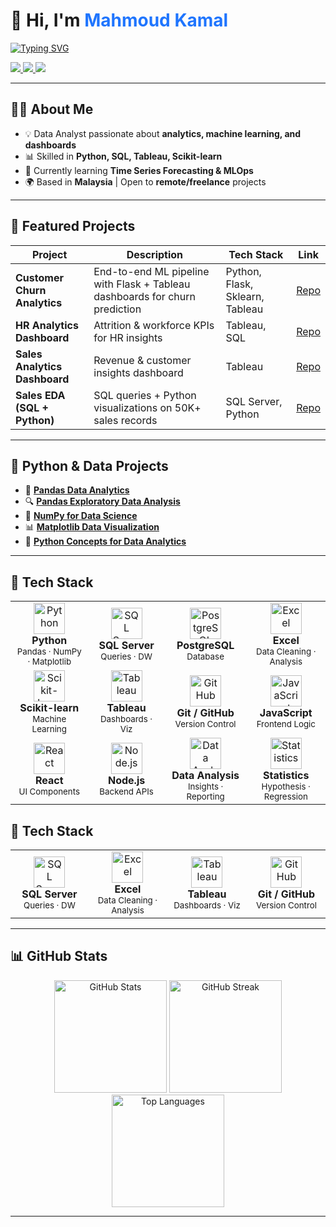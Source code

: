 <!-- Modern Left-Aligned Header -->
<h1>👋 Hi, I'm <span style="color:#1F75FE;">Mahmoud Kamal</span></h1>

<p>
  <a href="https://github.com/OverStarData">
    <img src="https://readme-typing-svg.herokuapp.com?font=Fira+Code&weight=600&size=22&pause=1000&color=1F75FE&vCenter=true&width=500&lines=Data+Analyst;Machine+Learning+Engineer;Data+Scientist;" alt="Typing SVG" />
  </a>
</p>

<!-- Social Links with Modern Badges -->
<p>
  <a href="https://www.linkedin.com/in/mahmoud-kamal-14208136b/">
    <img src="https://img.shields.io/badge/LinkedIn-1F75FE?style=flat-square&logo=linkedin&logoColor=white" />
  </a>
  <a href="mailto:mahmoudkamal20518@gmail.com">
    <img src="https://img.shields.io/badge/Email-D14836?style=flat-square&logo=gmail&logoColor=white" />
  </a>
  <a href="https://github.com/OverStarData">
    <img src="https://img.shields.io/badge/GitHub-333333?style=flat-square&logo=github&logoColor=white" />
  </a>
</p>

---

## 🧑‍💻 About Me  

- 💡 Data Analyst passionate about **analytics, machine learning, and dashboards**  
- 📊 Skilled in **Python, SQL, Tableau, Scikit-learn**  
- 🚀 Currently learning **Time Series Forecasting & MLOps**  
- 🌍 Based in **Malaysia** | Open to **remote/freelance** projects  

---

## 🚀 Featured Projects  

| Project | Description | Tech Stack | Link |
|---------|-------------|------------|------|
| **Customer Churn Analytics** | End-to-end ML pipeline with Flask + Tableau dashboards for churn prediction | Python, Flask, Sklearn, Tableau | [Repo](https://github.com/OverStarData/customer-churn-analytics) |
| **HR Analytics Dashboard** | Attrition & workforce KPIs for HR insights | Tableau, SQL | [Repo](https://github.com/OverStarData/HR-Analytics-Dashboard-Tableau) |
| **Sales Analytics Dashboard** | Revenue & customer insights dashboard | Tableau | [Repo](https://github.com/OverStarData/Sales-Analytics-Dashboard-Tableau) |
| **Sales EDA (SQL + Python)** | SQL queries + Python visualizations on 50K+ sales records | SQL Server, Python | [Repo](https://github.com/OverStarData/exploratory-data-analytic-sales-sql) |

---

## 🐍 Python & Data Projects  

- 🐼 [**Pandas Data Analytics**](https://github.com/OverStarData/pandas-data-analytics)  
- 🔍 [**Pandas Exploratory Data Analysis**](https://github.com/OverStarData/Pandas-Exploratory-Data-Analysis)  
- 🔢 [**NumPy for Data Science**](https://github.com/OverStarData/numpy-data-science)  
- 📊 [**Matplotlib Data Visualization**](https://github.com/OverStarData/Matplotlib-Data-Visualization)  
- 🐍 [**Python Concepts for Data Analytics**](https://github.com/OverStarData/python-concepts-for-data-analytics)  

---

## 🧰 Tech Stack  

<div align="center">

<table>
  <tr>
    <td align="center" width="140">
      <img src="https://cdn.simpleicons.org/python/3776AB" width="50" alt="Python"/><br>
      <b>Python</b><br><sub>Pandas · NumPy · Matplotlib</sub>
    </td>
    <td align="center" width="140">
      <img src="https://cdn.simpleicons.org/microsoftsqlserver/CC2927" width="50" alt="SQL Server"/><br>
      <b>SQL Server</b><br><sub>Queries · DW</sub>
    </td>
    <td align="center" width="140">
      <img src="https://cdn.simpleicons.org/postgresql/4169E1" width="50" alt="PostgreSQL"/><br>
      <b>PostgreSQL</b><br><sub>Database</sub>
    </td>
 <td align="center" width="120">
      <img src="https://cdn.jsdelivr.net/npm/simple-icons@v15/icons/microsoftexcel.svg" width="50" alt="Excel"/><br>
      <b>Excel</b><br><sub>Data Cleaning · Analysis</sub>
    </td>
  </tr>
  <tr>
    <td align="center" width="140">
      <img src="https://cdn.simpleicons.org/scikitlearn/F7931E" width="50" alt="Scikit-learn"/><br>
      <b>Scikit-learn</b><br><sub>Machine Learning</sub>
    </td>
    <td align="center" width="120">
      <img src="https://cdn.jsdelivr.net/npm/simple-icons@v15/icons/tableau.svg" width="50" alt="Tableau"/><br>
      <b>Tableau</b><br><sub>Dashboards · Viz</sub>
    </td>
    <td align="center" width="140">
      <img src="https://cdn.simpleicons.org/github/181717" width="50" alt="GitHub"/><br>
      <b>Git / GitHub</b><br><sub>Version Control</sub>
    </td>
    <td align="center" width="140">
      <img src="https://cdn.simpleicons.org/javascript/F7DF1E" width="50" alt="JavaScript"/><br>
      <b>JavaScript</b><br><sub>Frontend Logic</sub>
    </td>
  </tr>
  <tr>
    <td align="center" width="140">
      <img src="https://cdn.simpleicons.org/react/61DAFB" width="50" alt="React"/><br>
      <b>React</b><br><sub>UI Components</sub>
    </td>
    <td align="center" width="140">
      <img src="https://cdn.simpleicons.org/nodedotjs/339933" width="50" alt="Node.js"/><br>
      <b>Node.js</b><br><sub>Backend APIs</sub>
    </td>
    <td align="center" width="140">
      <img src="https://cdn.simpleicons.org/gnubash/4EAA25" width="50" alt="Data Analysis"/><br>
      <b>Data Analysis</b><br><sub>Insights · Reporting</sub>
    </td>
    <td align="center" width="140">
      <img src="https://cdn.simpleicons.org/r/276DC3" width="50" alt="Statistics"/><br>
      <b>Statistics</b><br><sub>Hypothesis · Regression</sub>
    </td>
  </tr>
</table>

</div>


## 🧰 Tech Stack

<div align="center">

<table>
  <tr>
    <td align="center" width="120">
      <img src="https://cdn.jsdelivr.net/npm/simple-icons@v15/icons/microsoftsqlserver.svg" width="50" alt="SQL Server"/><br>
      <b>SQL Server</b><br><sub>Queries · DW</sub>
    </td>
    <td align="center" width="120">
      <img src="https://cdn.jsdelivr.net/npm/simple-icons@v15/icons/microsoftexcel.svg" width="50" alt="Excel"/><br>
      <b>Excel</b><br><sub>Data Cleaning · Analysis</sub>
    </td>
    <td align="center" width="120">
      <img src="https://cdn.jsdelivr.net/npm/simple-icons@v15/icons/tableau.svg" width="50" alt="Tableau"/><br>
      <b>Tableau</b><br><sub>Dashboards · Viz</sub>
    </td>
    <td align="center" width="120">
      <img src="https://upload.wikimedia.org/wikipedia/commons/8/8e/Octicons-mark-github.svg" width="50" alt="GitHub"/><br>
      <b>Git / GitHub</b><br><sub>Version Control</sub>
    </td>
  </tr>
</table>

</div>

---
## 📊 GitHub Stats  

<div align="center">

  <!-- GitHub Stats -->
  <img src="https://github-readme-stats.vercel.app/api?username=OverStarData&show_icons=true&theme=tokyonight&hide_border=true&rank_icon=github" alt="GitHub Stats" height="180"/>
  
  <!-- Streak Stats -->
  <img src="https://streak-stats.demolab.com?user=OverStarData&theme=tokyonight&hide_border=true" alt="GitHub Streak" height="180"/>
  
  <!-- Top Languages -->
  <img src="https://github-readme-stats.vercel.app/api/top-langs/?username=OverStarData&layout=compact&theme=tokyonight&hide_border=true" alt="Top Languages" height="180"/>

</div>

---

